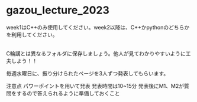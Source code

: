 # gazou_lecture_2023


week1はC++のみ使用してください。week2以降は、C++かpythonのどちらかを利用してください。

<br>C輪講とは異なるフォルダに保存しましょう。他人が見てわかりやすいように工夫しよう！！

毎週水曜日に、振り分けられたページを3人ずつ発表してもらいます。

注意点
パワーポイントを用いて発表
発表時間は10~15分
発表後にM1、M2が質問をするので答えられるように準備しておくこと
